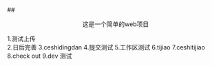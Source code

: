 ##<p style="text-align: center">这是一个简单的web项目</p>  

1.测试上传  
2.日后完善
3.ceshidingdan
4.提交测试
5.工作区测试
6.tijiao
7.ceshitijiao
8.check out
9.dev 测试